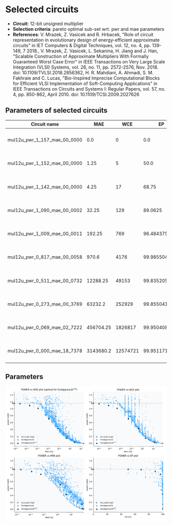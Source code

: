 
Selected circuits
===================
 - **Circuit**: 12-bit unsigned multiplier
 - **Selection criteria**: pareto optimal sub-set wrt. pwr and mae parameters
 - **References**: V. Mrazek, Z. Vasicek and R. Hrbacek, "Role of circuit representation in evolutionary design of energy-efficient approximate circuits" in IET Computers & Digital Techniques, vol. 12, no. 4, pp. 139-149, 7 2018., V. Mrazek, Z. Vasicek, L. Sekanina, H. Jiang and J. Han, "Scalable Construction of Approximate Multipliers With Formally Guaranteed Worst Case Error" in IEEE Transactions on Very Large Scale Integration (VLSI) Systems, vol. 26, no. 11, pp. 2572-2576, Nov. 2018. doi: 10.1109/TVLSI.2018.2856362, H. R. Mahdiani, A. Ahmadi, S. M. Fakhraie and C. Lucas, "Bio-Inspired Imprecise Computational Blocks for Efficient VLSI Implementation of Soft-Computing Applications" in IEEE Transactions on Circuits and Systems I: Regular Papers, vol. 57, no. 4, pp. 850-862, April 2010. doi: 10.1109/TCSI.2009.2027626


Parameters of selected circuits
----------------------------

| Circuit name | MAE | WCE | EP | MRE | Download |
| --- |  --- | --- | --- | --- | --- | 
| mul12u_pwr_1_157_mae_00_0000 | 0.0 | 0 | 0.0 | 0.0 |  [Verilog generic](mul12u_pwr_1_157_mae_00_0000_gen.v) [Verilog PDK45](mul12u_pwr_1_157_mae_00_0000_pdk45.v)  [C](mul12u_pwr_1_157_mae_00_0000.c) |
| mul12u_pwr_1_152_mae_00_0000 | 1.25 | 5 | 50.0 | 0.0006205665 |  [Verilog generic](mul12u_pwr_1_152_mae_00_0000_gen.v) [Verilog PDK45](mul12u_pwr_1_152_mae_00_0000_pdk45.v)  [C](mul12u_pwr_1_152_mae_00_0000.c) |
| mul12u_pwr_1_142_mae_00_0000 | 4.25 | 17 | 68.75 | 0.0019121215 |  [Verilog generic](mul12u_pwr_1_142_mae_00_0000_gen.v) [Verilog PDK45](mul12u_pwr_1_142_mae_00_0000_pdk45.v)  [C](mul12u_pwr_1_142_mae_00_0000.c) |
| mul12u_pwr_1_090_mae_00_0002 | 32.25 | 129 | 89.0625 | 0.0118528345 |  [Verilog generic](mul12u_pwr_1_090_mae_00_0002_gen.v) [Verilog PDK45](mul12u_pwr_1_090_mae_00_0002_pdk45.v)  [C](mul12u_pwr_1_090_mae_00_0002.c) |
| mul12u_pwr_1_009_mae_00_0011 | 192.25 | 769 | 96.484375 | 0.0566751845 |  [Verilog generic](mul12u_pwr_1_009_mae_00_0011_gen.v) [Verilog PDK45](mul12u_pwr_1_009_mae_00_0011_pdk45.v)  [C](mul12u_pwr_1_009_mae_00_0011.c) |
| mul12u_pwr_0_817_mae_00_0058 | 970.6 | 4176 | 99.9855041504 | 0.2983296437 |  [Verilog generic](mul12u_pwr_0_817_mae_00_0058_gen.v) [Verilog PDK45](mul12u_pwr_0_817_mae_00_0058_pdk45.v)  [C](mul12u_pwr_0_817_mae_00_0058.c) |
| mul12u_pwr_0_511_mae_00_0732 | 12288.25 | 49153 | 99.8352050781 | 1.6719163292 |  [Verilog generic](mul12u_pwr_0_511_mae_00_0732_gen.v) [Verilog PDK45](mul12u_pwr_0_511_mae_00_0732_pdk45.v)  [C](mul12u_pwr_0_511_mae_00_0732.c) |
| mul12u_pwr_0_273_mae_00_3769 | 63232.2 | 252929 | 99.8550415039 | 5.0071793332 |  [Verilog generic](mul12u_pwr_0_273_mae_00_3769_gen.v) [Verilog PDK45](mul12u_pwr_0_273_mae_00_3769_pdk45.v)  [C](mul12u_pwr_0_273_mae_00_3769.c) |
| mul12u_pwr_0_069_mae_02_7222 | 456704.25 | 1826817 | 99.9504089355 | 26.7823603064 |  [Verilog generic](mul12u_pwr_0_069_mae_02_7222_gen.v) [Verilog PDK45](mul12u_pwr_0_069_mae_02_7222_pdk45.v)  [C](mul12u_pwr_0_069_mae_02_7222.c) |
| mul12u_pwr_0_000_mae_18_7378 | 3143680.2 | 12574721 | 99.951171875 | 87.978574008 |  [Verilog generic](mul12u_pwr_0_000_mae_18_7378_gen.v) [Verilog PDK45](mul12u_pwr_0_000_mae_18_7378_pdk45.v)  [C](mul12u_pwr_0_000_mae_18_7378.c) |
    
Parameters
--------------
![Parameters figure](fig.png)
             